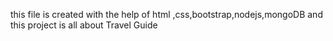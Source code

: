 this file is created with the help of html ,css,bootstrap,nodejs,mongoDB  and this project is all about Travel Guide
